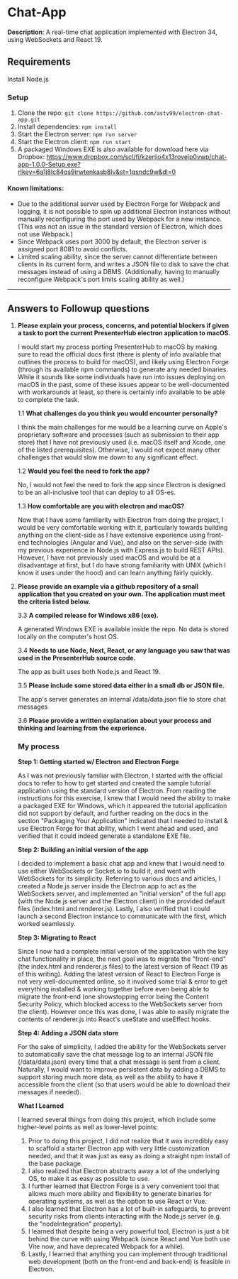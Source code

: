 # Chat-App

**Description**: A real-time chat application implemented with Electron 34, using WebSockets and React 19.

## Requirements

Install Node.js

### Setup

1. Clone the repo: `git clone https://github.com/astv99/electron-chat-app.git`
2. Install dependencies: `npm install`
3. Start the Electron server: `npm run server`
4. Start the Electron client: `npm run start`
5. A packaged Windows EXE is also available for download here via Dropbox: https://www.dropbox.com/scl/fi/kzerjio4x13rovejp0vwp/chat-app-1.0.0-Setup.exe?rlkey=6a1j8lc84qs9irwtenkasb8lv&st=1qsndc9w&dl=0

#### Known limitations:
- Due to the additional server used by Electron Forge for Webpack and logging, it is not possible to spin up additional Electron instances without manually reconfiguring the port used by Webpack for a new instance. (This was not an issue in the standard version of Electron, which does not use Webpack.)
- Since Webpack uses port 3000 by default, the Electron server is assigned port 8081 to avoid conflicts.
- Limited scaling ability, since the server cannot differentiate between clients in its current form, and writes a JSON file to disk to save the chat messages instead of using a DBMS. (Additionally, having to manually reconfigure Webpack's port limits scaling ability as well.)

---

## Answers to Followup questions

1. **Please explain your process, concerns, and potential blockers if given a task to port the current PresenterHub electron application to macOS.**

	I would start my process porting PresenterHub to macOS by making sure to read the official docs first (there is plenty of info available that outlines the process to build for macOS), and likely using Electron Forge (through its available npm commands) to generate any needed binaries. While it sounds like some individuals have run into issues deploying on macOS in the past, some of these issues appear to be well-documented with workarounds at least, so there is certainly info available to be able to complete the task.

	1.1 **What challenges do you think you would encounter personally?**

	I think the main challenges for me would be a learning curve on Apple's proprietary software and processes (such as submission to their app store) that I have not previously used (i.e. macOS itself and Xcode, one of the listed prerequisites). Otherwise, I would not expect many other challenges that would slow me down to any significant effect.

	1.2 **Would you feel the need to fork the app?**

	No, I would not feel the need to fork the app since Electron is designed to be an all-inclusive tool that can deploy to all OS-es.

	1.3 **How comfortable are you with electron and macOS?**

	Now that I have some familiarity with Electron from doing the project, I would be very comfortable working with it, particularly towards building anything on the client-side as I have extensive experience using front-end technologies (Angular and Vue), and also on the server-side (with my previous experience in Node.js with Express.js to build REST APIs). However, I have not previously used macOS and would be at a disadvantage at first, but I do have strong familiarity with UNIX (which I know it uses under the hood) and can learn anything fairly quickly.
	
3. **Please provide an example via a github repository of a small application that you created on your own.  The application must meet the criteria listed below.**

	3.3 **A compiled release for Windows x86 (exe).**

	A generated Windows EXE is available inside the repo. No data is stored locally on the computer's host OS.

	3.4 **Needs to use Node, Next, React, or any language you saw that was used in the PresenterHub source code.**

	The app as built uses both Node.js and React 19.

	3.5 **Please include some stored data either in a small db or JSON file.**

	The app's server generates an internal /data/data.json file to store chat messages

	3.6 **Please provide a written explanation about your process and thinking and learning from the experience.**

	### My process

	**Step 1: Getting started w/ Electron and Electron Forge**

	As I was not previously familiar with Electron, I started with the official docs to refer to how to get started and created the sample tutorial application using the standard version of Electron. From reading the instructions for this exercise, I knew that I would need the ability to make a packaged EXE for Windows, which it appeared the tutorial application did not support by default, and further reading on the docs in the section "Packaging Your Application" indicated that I needed to install & use Electron Forge for that ability, which I went ahead and used, and verified that it could indeed generate a standalone EXE file.

	**Step 2: Building an initial version of the app**

	I decided to implement a basic chat app and knew that I would need to use either WebSockets or Socket.io to build it, and went with WebSockets for its simplicity. Referring to various docs and articles, I created a Node.js server inside the Electron app to act as the WebSockets server, and implemented an "initial version" of the full app (with the Node.js server and the Electron client) in the provided default files (index.html and renderer.js). Lastly, I also verified that I could launch a second Electron instance to communicate with the first, which worked seamlessly.

	**Step 3: Migrating to React**

	Since I now had a complete initial version of the application with the key chat functionality in place, the next goal was to migrate the "front-end" (the index.html and renderer.js files) to the latest version of React (19 as of this writing). Adding the latest version of React to Electron Forge is not very well-documented online, so it involved some trial & error to get everything installed & working together before even being able to migrate the front-end (one showstopping error being the Content Security Policy, which blocked access to the WebSockets server from the client). However once this was done, I was able to easily migrate the contents of renderer.js into React's useState and useEffect hooks.

	**Step 4: Adding a JSON data store**

	For the sake of simplicity, I added the ability for the WebSockets server to automatically save the chat message log to an internal JSON file (/data/data.json) every time that a chat message is sent from a client. Naturally, I would want to improve persistent data by adding a DBMS to support storing much more data, as well as the ability to have it accessible from the client (so that users would be able to download their messages if needed).

	**What I Learned**

	I learned several things from doing this project, which include some higher-level points as well as lower-level points:
	1. Prior to doing this project, I did not realize that it was incredibly easy to scaffold a starter Electron app with very little customization needed, and that it was just as easy as doing a straight npm install of the base package.
	2. I also realized that Electron abstracts away a lot of the underlying OS, to make it as easy as possible to use.
	3. I further learned that Electron Forge is a very convenient tool that allows much more ability and flexibility to generate binaries for operating systems, as well as the option to use React or Vue.
	4. I also learned that Electron has a lot of built-in safeguards, to prevent security risks from clients interacting with the Node.js server (e.g. the "nodeIntegration" property).
	5. I learned that despite being a very powerful tool, Electron is just a bit behind the curve with using Webpack (since React and Vue both use Vite now, and have deprecated Webpack for a while).
	6. Lastly, I learned that anything you can implement through traditional web development (both on the front-end and back-end) is feasible in Electron.